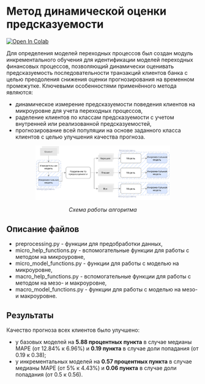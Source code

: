 # Метод динамической оценки предсказуемости 
[![Open In Colab](https://colab.research.google.com/assets/colab-badge.svg)](https://colab.research.google.com/github/Mpkosh/Dyn_Eval_of_Pred/blob/main/Method.ipynb)

Для определения моделей переходных процессов был создан модуль инкрементального обучения для идентификации моделей переходных финансовых процессов, позволяющий динамически оценивать предсказуемость последовательности транзакций клиентов банка с целью преодоления снижения оценки прогнозирования на временном промежутке. Ключевыми особенностями применённого метода являются:
* динамическое измерение предсказуемости поведения клиентов на микроуровне для учета переходных процессов,
* раделение клиентов по классам предсказуемости с учетом внутренней или реализованной предсказуемостей,
* прогнозирование всей популяции на основе заданного класса клиентов с целью улучшения качества прогноза. 

<p align="center" width="100%">
 <img src="https://github.com/Mpkosh/Dyn_Eval_of_Pred/blob/main/imgs/Алгоритм.png" width="70%" > 
<p align="center"><i>Схема работы алгоритма</i></p>
</p>  
 
## Описание файлов
* preprocessing.py - функции для предобработки данных,
* micro_help_functions.py - вспомогательные функции для работы с методом на микроуровне,
* micro_model_functions.py - функции для работы с моделью на микроуровне,
* macro_help_functions.py - вспомогательные функции для работы с методом на мезо- и макроуровне,
* macro_model_functions.py - функции для работы с моделью на мезо- и макроуровне.

## Результаты
Качество прогноза всех клиентов было улучшено:
* у базовых моделей на **5.88 процентных пункта** в случае медианы MAPE (от 12.84% к 6.96%) и **0.19 пункта** в случае доли попадания (от 0.19 к 0.38); 
* у инкрементальных моделей на **0.57 процентных пункта** в случае медианы MAPE (от 5% к 4.43%) и **0.06 пункта** в случае доли попадания (от 0.5 к 0.56).
